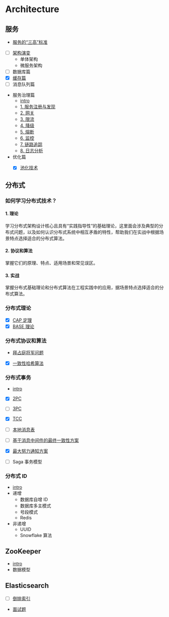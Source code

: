 # Architecture

## 服务
- [服务的“三高”标准](/docs/服务/服务的“三高”标准.md)
- [ ] [架构演变](/docs/服务/架构演变.md)
    - 单体架构
    - 微服务架构
- [ ] 数据库篇
- [x] [缓存篇](/docs/服务/缓存.md)
- [ ] 消息队列篇
- 服务治理篇
    - [intro](/docs/服务/服务治理篇/README.md)
    - [1. 服务注册与发现](/docs/服务/服务治理篇/1.服务注册与发现.md)
    - [2. 网关](/docs/服务/服务治理篇/2.网关.md)
    - [3. 限流](/docs/服务/服务治理篇/3.限流.md)
    - [4. 降级](/docs/服务/服务治理篇/4.降级.md)
    - [5. 熔断](/docs/服务/服务治理篇/5.熔断.md)
    - [6. 监控](/docs/服务/服务治理篇/6.监控.md)
    - [7. 链路追踪](/docs/服务/服务治理篇/7.链路追踪.md)
    - [8. 日志分析](/docs/服务/服务治理篇/8.日志分析.md)
- 优化篇
    - [x] [池化技术](/docs/服务/优化/池化技术.md)


## 分布式

### 如何学习分布式技术？
#### 1. 理论
学习分布式架构设计核心且具有“实践指导性”的基础理论，这里面会涉及典型的分布式问题，以及如何认识分布式系统中相互矛盾的特性，帮助我们在实战中根据场景特点选择适合的分布式算法。

#### 2. 协议和算法
掌握它们的原理、特点、适用场景和常见误区。

#### 3. 实战
掌握分布式基础理论和分布式算法在工程实践中的应用，据场景特点选择适合的分布式算法。


### 分布式理论
- [x] [CAP 定理](/docs/分布式理论/CAP.md)
- [x] [BASE 理论](/docs/分布式理论/BASE.md)

### 分布式协议和算法
- [拜占庭将军问题](/docs/分布式协议和算法/拜占庭将军问题.md)
- [x] [一致性哈希算法](/docs/分布式协议和算法/一致性哈希算法.md)


### 分布式事务
- [intro](/docs/分布式事务/README.md)
- [x] [2PC](/docs/分布式事务/2PC.md)
- [ ] [3PC](/docs/分布式事务/3PC.md)
- [x] [TCC](/docs/分布式事务/TCC.md)
- [ ] [本地消息表](/docs/分布式事务/本地消息表.md)
- [ ] [基于消息中间件的最终一致性方案](/docs/分布式事务/基于消息中间件的最终一致性方案.md)
- [x] [最大努力通知方案](/docs/分布式事务/最大努力通知方案.md)
- [ ] Saga 事务模型


### 分布式 ID
- [intro](/docs/分布式ID/README.md)
- 递增
    - 数据库自增 ID
    - 数据库多主模式
    - 号段模式
    - Redis
- 非递增
    - UUID
    - Snowflake 算法


## ZooKeeper
- [intro](/docs/ZooKeeper/README.md)
- 数据模型


## Elasticsearch

- [ ] [倒排索引](/docs/Elasticsearch/倒排索引.md)
- [面试题](/docs/Elasticsearch/面试题.md)